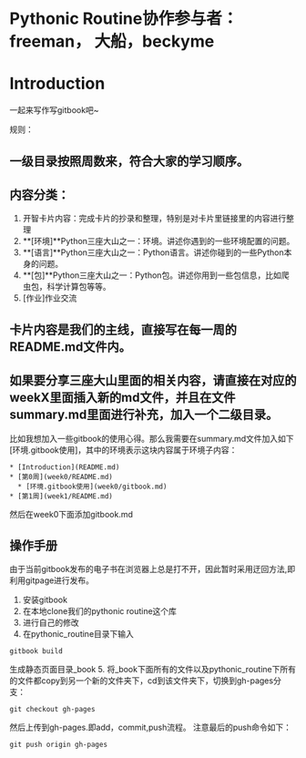 # Pythonic Routine协作参与者：freeman， 大船，beckyme




# Introduction

一起来写作写gitbook吧~

规则：
## 一级目录按照周数来，符合大家的学习顺序。
## 内容分类：

  1. 开智卡片内容：完成卡片的抄录和整理，特别是对卡片里链接里的内容进行整理
  2. **[环境]**Python三座大山之一：环境。讲述你遇到的一些环境配置的问题。
  3. **[语言]**Python三座大山之一：Python语言。讲述你碰到的一些Python本身的问题。
  4. **[包]**Python三座大山之一：Python包。讲述你用到一些包信息，比如爬虫包，科学计算包等等。
  5. [作业]作业交流

## 卡片内容是我们的主线，直接写在每一周的README.md文件内。
## 如果要分享三座大山里面的相关内容，请直接在对应的weekX里面插入新的md文件，并且在文件summary.md里面进行补充，加入一个二级目录。
比如我想加入一些gitbook的使用心得。那么我需要在summary.md文件加入如下[环境.gitbook使用]，其中的环境表示这块内容属于环境子内容：
```
* [Introduction](README.md)
* [第0周](week0/README.md)
  * [环境.gitbook使用](week0/gitbook.md)
* [第1周](week1/README.md)

```

然后在week0下面添加gitbook.md


## 操作手册
由于当前gitbook发布的电子书在浏览器上总是打不开，因此暂时采用迂回方法,即利用gitpage进行发布。
1. 安装gitbook
2. 在本地clone我们的pythonic routine这个库
3. 进行自己的修改
4. 在pythonic_routine目录下输入
```
gitbook build
```
生成静态页面目录_book
5. 将_book下面所有的文件以及pythonic_routine下所有的文件都copy到另一个新的文件夹下，cd到该文件夹下，切换到gh-pages分支：
```
git checkout gh-pages
```
然后上传到gh-pages.即add，commit,push流程。
注意最后的push命令如下：
```
git push origin gh-pages
```
